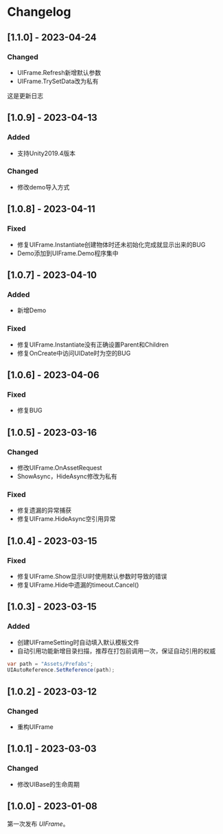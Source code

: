# Changelog

## [1.1.0] - 2023-04-24

### Changed
- UIFrame.Refresh新增默认参数
- UIFrame.TrySetData改为私有

这是更新日志
## [1.0.9] - 2023-04-13

### Added
- 支持Unity2019.4版本

### Changed
- 修改demo导入方式

## [1.0.8] - 2023-04-11

### Fixed
- 修复UIFrame.Instantiate创建物体时还未初始化完成就显示出来的BUG
- Demo添加到UIFrame.Demo程序集中

## [1.0.7] - 2023-04-10

### Added
- 新增Demo

### Fixed
- 修复UIFrame.Instantiate没有正确设置Parent和Children
- 修复OnCreate中访问UIDate时为空的BUG

## [1.0.6] - 2023-04-06

### Fixed
- 修复BUG

## [1.0.5] - 2023-03-16

### Changed
- 修改UIFrame.OnAssetRequest
- ShowAsync，HideAsync修改为私有

### Fixed
- 修复遗漏的异常捕获
- 修复UIFrame.HideAsync空引用异常

## [1.0.4] - 2023-03-15

### Fixed

- 修复UIFrame.Show显示UI时使用默认参数时导致的错误
- 修复UIFrame.Hide中遗漏的timeout.Cancel()

## [1.0.3] - 2023-03-15

### Added

- 创建UIFrameSetting时自动填入默认模板文件
- 自动引用功能新增目录扫描，推荐在打包前调用一次，保证自动引用的权威
```C#
var path = "Assets/Prefabs";
UIAutoReference.SetReference(path);
```

## [1.0.2] - 2023-03-12

### Changed

- 重构UIFrame

## [1.0.1] - 2023-03-03

### Changed

- 修改UIBase的生命周期

## [1.0.0] - 2023-01-08

第一次发布 *UIFrame*。
